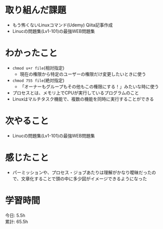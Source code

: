 # 取り組んだ課題     
- もう怖くないLinuxコマンド(Udemy) Qiita記事作成
- Linucの問題集(Lv1-101)の最強WEB問題集
# わかったこと   
- `chmod u+r file`(相対指定)
  - 現在の権限から特定のユーザーの権限だけ変更したいときに使う
- `chmod 755 file`(絶対指定)
  - 「オーナーもグループもその他もこの権限にする！」みたいな時に使う
- プロセスとは、メモリ上でCPUが実行しているプログラムのこと
- Linuxはマルチタスク機能で、複数の機能を同時に実行することができる
# 次やること
- Linucの問題集(Lv1-101)の最強WEB問題集
# 感じたこと
- パーミッションや、プロセス・ジョブあたりは理解がかなり曖昧だったので、文章化することで頭の中に多少図がイメージできるようになった
# 学習時間  
今日: 5.5h  
累計: 65.5h 
